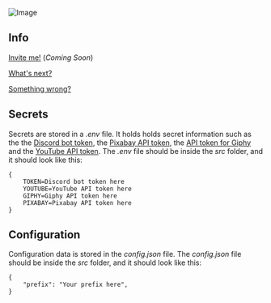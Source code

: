![Image](https://i.ibb.co/dLp1FSX/Untitled.png)


## Info
[Invite me!]() (*Coming Soon*)

[What's next?](https://github.com/jonassterud/Cosmos/projects/1)

[Something wrong?](https://github.com/jonassterud/Cosmos/issues)

## Secrets
Secrets are stored in a *.env* file. It holds holds secret information such as the the [Discord bot token](https://discordapp.com/developers/applications/), the [Pixabay API token](https://pixabay.com/no/service/about/api/), the [API token for Giphy](https://developers.giphy.com/dashboard/) and the [YouTube API token](https://console.cloud.google.com/projectcreate). The *.env* file should be inside the *src* folder, and it should look like this:
```
{
    TOKEN=Discord bot token here
    YOUTUBE=YouTube API token here
    GIPHY=Giphy API token here
    PIXABAY=Pixabay API token here
}
```

## Configuration
Configuration data is stored in the *config.json* file. The *config.json* file should be inside the *src* folder, and it should look like this:
```
{
    "prefix": "Your prefix here",
}
```
